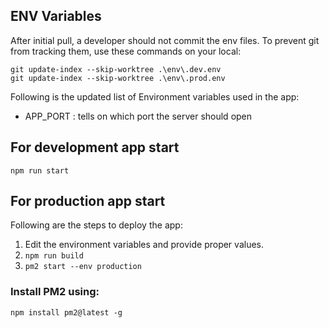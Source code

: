 ## ENV Variables
After initial pull, a developer should not commit the env files. To prevent git from tracking them, use these commands on your local:
```
git update-index --skip-worktree .\env\.dev.env
git update-index --skip-worktree .\env\.prod.env
```

Following is the updated list of Environment variables used in the app:
- APP_PORT : tells on which port the server should open

## For development app start
```npm run start```

## For production app start

Following are the steps to deploy the app:
1. Edit the environment variables and provide proper values.
2. ```npm run build```
3. ```pm2 start --env production```

### Install PM2 using:
```
npm install pm2@latest -g
```